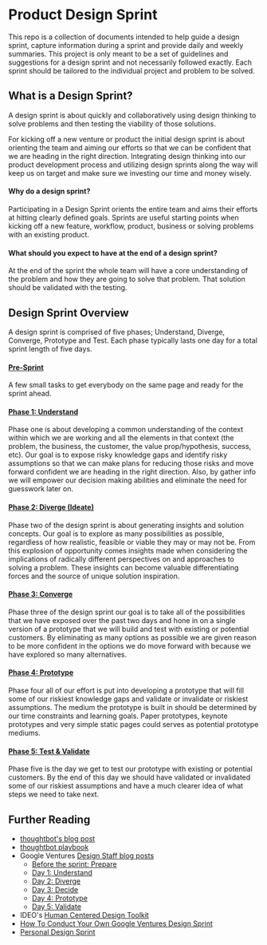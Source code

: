 # Product Design Sprint

This repo is a collection of documents intended to help guide a design sprint,
capture information during a sprint and provide daily and weekly summaries. This
project is only meant to be a set of guidelines and suggestions for a design
sprint and not necessarily followed exactly. Each sprint should be tailored to
the individual project and problem to be solved.

## What is a Design Sprint?

A design sprint is about quickly and collaboratively using design thinking to
solve problems and then testing the viability of those solutions.

For kicking off a new venture or product the initial design sprint is about
orienting the team and aiming our efforts so that we can be confident that we
are heading in the right direction. Integrating design thinking into our product
development process and utilizing design sprints along the way will keep us on
target and make sure we investing our time and money wisely.

#### Why do a design sprint?

Participating in a Design Sprint orients the entire team and aims their efforts
at hitting clearly defined goals. Sprints are useful starting points when
kicking off a new feature, workflow, product, business or solving problems with
an existing product.

#### What should you expect to have at the end of a design sprint?

At the end of the sprint the whole team will have a core understanding of the
problem and how they are going to solve that problem. That solution should be
validated with the testing.

## Design Sprint Overview

A design sprint is comprised of five phases; Understand, Diverge, Converge,
Prototype and Test. Each phase typically lasts one day for a total sprint length
of five days.

#### [Pre-Sprint](0-Pre-Sprint)

A few small tasks to get everybody on the same page and ready for the sprint
ahead.

#### [Phase 1: Understand](1-Understand)

Phase one is about developing a common understanding of the context  within
which we are working and all the elements in that context (the problem, the
business, the customer, the value prop/hypothesis, success, etc). Our goal is to
expose risky knowledge gaps and identify risky assumptions so that we can make
plans for reducing those risks and move forward confident we are heading in the
right direction. Also, by gather info we will empower our decision making
abilities and eliminate the need for guesswork later on.

#### [Phase 2: Diverge (Ideate)](2-Diverge)

Phase two of the design sprint is about generating insights and solution
concepts. Our goal is to explore as many possibilities as possible, regardless
of how realistic, feasible or viable they may or may not be. From this explosion
of opportunity comes insights made when considering the implications of
radically different perspectives on and approaches to solving a problem. These
insights can become valuable differentiating forces and the source of unique
solution inspiration.

#### [Phase 3: Converge](3-Converge)

Phase three of the design sprint our goal is to take all of the possibilities
that we have exposed over the past two days and hone in on a single version of a
prototype that we will build and test with existing or potential customers. By
eliminating as many options as possible we are given reason to be more confident
in the options we do move forward with because we have explored so many
alternatives.

#### [Phase 4: Prototype](4-Prototype)

Phase four all of our effort is put into developing a prototype that will fill
some of our riskiest knowledge gaps and validate or invalidate or riskiest
assumptions. The medium the prototype is built in should be determined by our
time constraints and learning goals. Paper prototypes, keynote prototypes and
very simple static pages could serves as potential prototype mediums.

#### [Phase 5: Test & Validate](5-Validate)

Phase five is the day we get to test our prototype with existing or potential
customers. By the end of this day we should have validated or invalidated some
of our riskiest assumptions and have a much clearer idea of what steps we need
to take next.

## Further Reading

* [thoughtbot's blog post](http://robots.thoughtbot.com/the-product-design-sprint)
* [thoughtbot playbook](http://playbook.thoughtbot.com/#product-design-sprint)
* Google Ventures [Design Staff blog posts](http://www.designstaff.org/articles/product-design-sprint-2012-10-02.html)
  * [Before the sprint: Prepare](http://www.designstaff.org/articles/product-design-sprint-2-2012-10-09.html)
  * [Day 1: Understand](http://www.designstaff.org/articles/product-design-sprint-day-1-understand-2012-10-16.html)
  * [Day 2: Diverge](http://www.designstaff.org/articles/product-design-sprint-day-2-diverge-2012-10-26.html)
  * [Day 3: Decide](http://www.designstaff.org/articles/product-design-sprint-day-3-decide-2012-11-20.html)
  * [Day 4: Prototype](http://www.designstaff.org/articles/product-design-sprint-day-4-prototype-2013-01-07.html)
  * [Day 5: Validate](http://www.designstaff.org/articles/product-design-sprint-day-5-validate-2013-03-07.html)
* IDEO's [Human Centered Design Toolkit](http://www.ideo.com/work/human-centered-design-toolkit/)
* [How To Conduct Your Own Google Ventures Design Sprint](http://www.fastcodesign.com/1672887/how-to-conduct-your-own-google-design-sprint)
* [Personal Design Sprint](http://franciscortez.com/design-sprint/)
